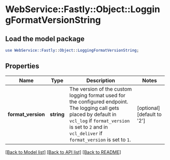 # WebService::Fastly::Object::LoggingFormatVersionString

## Load the model package
```perl
use WebService::Fastly::Object::LoggingFormatVersionString;
```

## Properties
Name | Type | Description | Notes
------------ | ------------- | ------------- | -------------
**format_version** | **string** | The version of the custom logging format used for the configured endpoint. The logging call gets placed by default in `vcl_log` if `format_version` is set to `2` and in `vcl_deliver` if `format_version` is set to `1`.  | [optional] [default to &#39;2&#39;]

[[Back to Model list]](../README.md#documentation-for-models) [[Back to API list]](../README.md#documentation-for-api-endpoints) [[Back to README]](../README.md)


